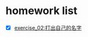 # homework list
- [x] [exercise_02:打出自己的名字](https://github.com/603796019zhujiacai/compuational_physics_N2015301020057/blob/master/exercise_02.md)
 
